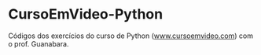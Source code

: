 # CursoEmVideo-Python
 Códigos dos exercícios do curso de Python (www.cursoemvideo.com) com o prof. Guanabara.
